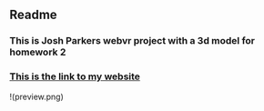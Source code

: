 ## Readme
### This is Josh Parkers webvr project with a 3d model for homework 2
### [This is the link to my website](https://jpp2121.github.io/Webvrhomework2/)
!(preview.png)
